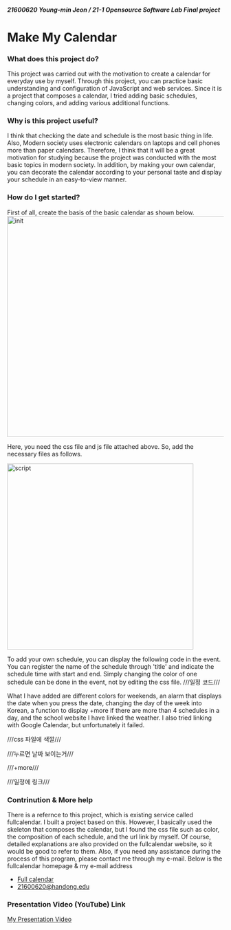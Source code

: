 ##### 21600620 Young-min Jeon / 21-1 Opensource Software Lab Final project
# Make My Calendar
### What does this project do?
This project was carried out with the motivation to create a calendar for everyday use by myself. 
Through this project, you can practice basic understanding and configuration of JavaScript and web services.
Since it is a project that composes a calendar, I tried adding basic schedules, changing colors, and adding various additional functions.

### Why is this project useful?

I think that checking the date and schedule is the most basic thing in life. Also, Modern society uses electronic calendars on laptops and cell phones more than paper calendars. Therefore, I think that it will be a great motivation for studying because the project was conducted with the most basic topics in modern society. In addition, by making your own calendar, you can decorate the calendar according to your personal taste and display your schedule in an easy-to-view manner.

### How do I get started?
First of all, create the basis of the basic calendar as shown below.
<img width="514" alt="init" src="https://user-images.githubusercontent.com/54584489/121361683-7d431300-c970-11eb-88a5-8c684bb7a779.png">

Here, you need the css file and js file attached above. So, add the necessary files as follows.

<img width="433" alt="script" src="https://user-images.githubusercontent.com/54584489/121361963-b1b6cf00-c970-11eb-8156-d2f0644ee6f4.png">



To add your own schedule, you can display the following code in the event. You can register the name of the schedule through 'title' and indicate the schedule time with start and end. Simply changing the color of one schedule can be done in the event, not by editing the css file.
///일정 코드///

What I have added are different colors for weekends, an alarm that displays the date when you press the date, changing the day of the week into Korean, a function to display +more if there are more than 4 schedules in a day, and the school website I have linked the weather. I also tried linking with Google Calendar, but unfortunately it failed.

///css 파일에 색깔///

///누르면 날짜 보이는거///

///+more///

///일정에 링크///




### Contrinution & More help
There is a refernce to this project, which is existing service called fullcalendar. I built a project based on this.
However, I basically used the skeleton that composes the calendar, but I found the css file such as color, the composition of each schedule, and the url link by myself.
Of course, detailed explanations are also provided on the fullcalendar website, so it would be good to refer to them. Also, if you need any assistance during the process of this program, please contact me through my e-mail.
Below is the fullcalendar homepage & my e-mail address

- [Full calendar](http://fullcalendar.io/)
- 21600620@handong.edu

### Presentation Video (YouTube) Link

[My Presentation Video](https://www.naver.com)

